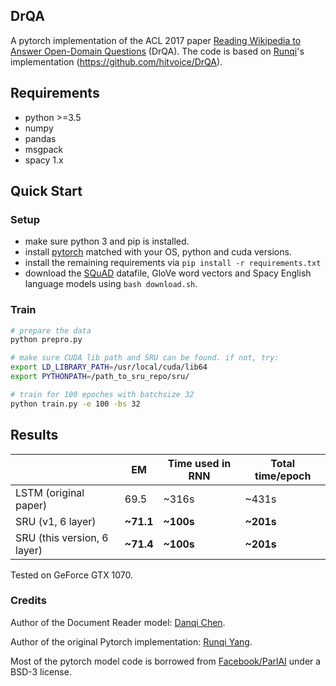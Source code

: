 DrQA
---

A pytorch implementation of the ACL 2017 paper [Reading Wikipedia to Answer Open-Domain Questions](http://www-cs.stanford.edu/people/danqi/papers/acl2017.pdf) (DrQA). The code is based on [Runqi](https://hitvoice.github.io/about/)'s implementation (https://github.com/hitvoice/DrQA).

## Requirements
- python >=3.5 
- numpy
- pandas
- msgpack
- spacy 1.x

## Quick Start
### Setup
- make sure python 3 and pip is installed.
- install [pytorch](http://pytorch.org/) matched with your OS, python and cuda versions.
- install the remaining requirements via `pip install -r requirements.txt`
- download the [SQuAD](https://rajpurkar.github.io/SQuAD-explorer/) datafile, GloVe word vectors and Spacy English language models using `bash download.sh`.

### Train

```bash
# prepare the data
python prepro.py

# make sure CUDA lib path and SRU can be found. if not, try:
export LD_LIBRARY_PATH=/usr/local/cuda/lib64
export PYTHONPATH=/path_to_sru_repo/sru/

# train for 100 epoches with batchsize 32
python train.py -e 100 -bs 32
```

## Results
||EM|Time used in RNN|Total time/epoch|
|---|---|---|---|
|LSTM (original paper)|69.5|~316s|~431s|
|SRU (v1, 6 layer)|**~71.1**|**~100s**|**~201s**|
|SRU (this version, 6 layer)|**~71.4**|**~100s**|**~201s**|

Tested on GeForce GTX 1070.

### Credits
Author of the Document Reader model: [Danqi Chen](https://github.com/danqi).

Author of the original Pytorch implementation: [Runqi Yang](https://hitvoice.github.io/about/). 

Most of the pytorch model code is borrowed from [Facebook/ParlAI](https://github.com/facebookresearch/ParlAI/) under a BSD-3 license.
